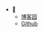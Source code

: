 <!-- _navbar.md -->

* 🔗
  * [博客园](https://www.cnblogs.com/passive/)
  * [Github](https://github.com/fishingDD)

